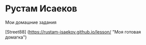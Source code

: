 

# Рустам Исаеков
Мои домашние задания

[Street88] (https://rustam-isaekov.github.io/lesson/ "Моя готовая домагка")
